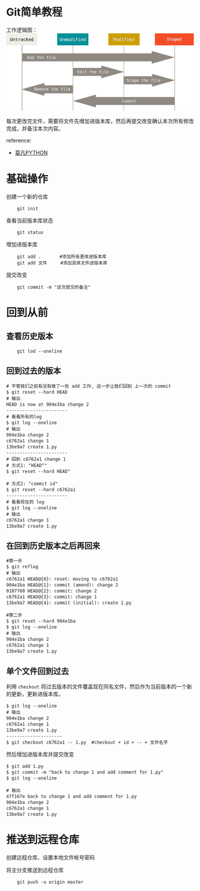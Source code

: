 # Git简单教程

工作逻辑图：
![逻辑图](./workflow.png)

每次更改完文件，需要将文件先增加进版本库，然后再提交改变确认本次所有修改完成，并备注本次内容。

reference:
* [莫凡PYTHON]("https://mofanpy.com/tutorials/others/git")

# 基础操作

创建一个新的仓库

```
    git init
```

查看当前版本库状态

```
    git status
```

增加进版本库

```
    git add .       #添加所有更改进版本库
    git add 文件     #添加具体文件进版本库
```

提交改变

```
    git commit -m "这次提交的备注"
```

# 回到从前

## 查看历史版本

```
    git lod --oneline
```

## 回到过去的版本

```
# 不管我们之前有没有做了一些 add 工作, 这一步让我们回到 上一次的 commit
$ git reset --hard HEAD    
# 输出
HEAD is now at 904e1ba change 2
-----------------------
# 看看所有的log
$ git log --oneline
# 输出
904e1ba change 2
c6762a1 change 1
13be9a7 create 1.py
-----------------------
# 回到 c6762a1 change 1
# 方式1: "HEAD^"
$ git reset --hard HEAD^  

# 方式2: "commit id"
$ git reset --hard c6762a1
-----------------------
# 看看现在的 log
$ git log --oneline
# 输出
c6762a1 change 1
13be9a7 create 1.py
```

## 在回到历史版本之后再回来

```
#第一步
$ git reflog
# 输出
c6762a1 HEAD@{0}: reset: moving to c6762a1
904e1ba HEAD@{1}: commit (amend): change 2
0107760 HEAD@{2}: commit: change 2
c6762a1 HEAD@{3}: commit: change 1
13be9a7 HEAD@{4}: commit (initial): create 1.py

#第二步
$ git reset --hard 904e1ba
$ git log --oneline
# 输出
904e1ba change 2
c6762a1 change 1
13be9a7 create 1.py
```

## 单个文件回到过去

利用 ```checkout``` 将过去版本的文件覆盖现在同名文件，然后作为当前版本的一个新的更新，更新进版本库。

```
$ git log --oneline
# 输出
904e1ba change 2
c6762a1 change 1
13be9a7 create 1.py
---------------------
$ git checkout c6762a1 -- 1.py  #checkout + id + -- + 文件名字
```

然后增加进版本库并提交改变

```
$ git add 1.py
$ git commit -m "back to change 1 and add comment for 1.py"
$ git log --oneline

# 输出
47f167e back to change 1 and add comment for 1.py
904e1ba change 2
c6762a1 change 1
13be9a7 create 1.py
```

# 推送到远程仓库

创建远程仓库、设置本地文件帐号密码

将主分支推送到远程仓库
```
    git push -u origin master
```
